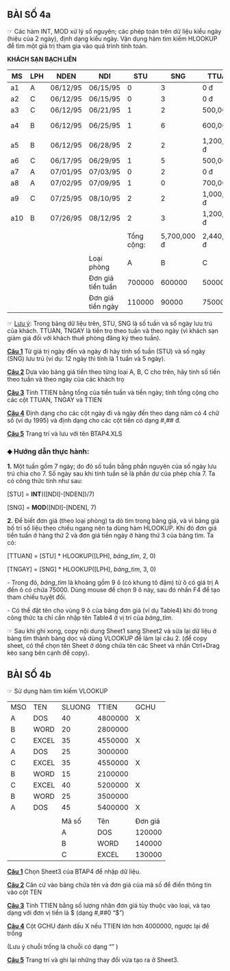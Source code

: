 ## BÀI SỐ 4a

☞ Các hàm INT, MOD xử lý số nguyên; các phép toán trên dữ liệu kiểu ngày (hiệu của 2 ngày), định dạng kiểu ngày. Vận dụng hàm tìm kiếm HLOOKUP để tìm một giá trị tham gia vào quá trình tính toán.

**KHÁCH SẠN BẠCH LIÊN**


| MS | LPH | NDEN | NDI | STU | SNG | TTUAN | TNGAY | THTIEN |
|---|---|---|---|---|---|---|---|---|
| a1 | A | 06/12/95 | 06/15/95 | 0 | 3 | 0 đ | 330,000 đ | 330,000 đ |
| a2 | C | 06/12/95 | 06/15/95 | 0 | 3 | 0 đ | 225,000 đ | 225,000 đ |
| a3 | C | 06/12/95 | 06/21/95 | 1 | 2 | 500,000 đ | 150,000 đ | 650,000 đ |
| a4 | B | 06/12/95 | 06/25/95 | 1 | 6 | 600,000 đ | 540,000 đ | 1,140,000 đ |
| a5 | B | 06/12/95 | 06/28/95 | 2 | 2 | 1,200,000 đ | 180,000 đ | 1,380,000 đ |
| a6 | C | 06/17/95 | 06/29/95 | 1 | 5 | 500,000 đ | 375,000 đ | 875,000 đ |
| a7 | A | 07/01/95 | 07/03/95 | 0 | 2 | 0 đ | 220,000 đ | 220,000 đ |
| a8 | A | 07/02/95 | 07/09/95 | 1 | 0 | 700,000 đ | 0 đ | 700,000 đ |
| a9 | C | 07/25/95 | 08/10/95 | 2 | 2 | 1,000,000 đ | 150,000 đ | 1,150,000 đ |
| a10 | B | 07/26/95 | 08/12/95 | 2 | 3 | 1,200,000 đ | 270,000 đ | 1,470,000 đ |
|   |   |   |   |   |   |   |   |   |
|   |   |   |   | Tổng cộng: | 5,700,000 đ | 2,440,000 đ | 8,140,000 đ |   |
|   |   |   |   |   |   |   |   |   |
|   |   |   | Loại phòng | A | B | C |   |   |
|   |   |   | Đơn giá tiền tuần | 700000 | 600000 | 500000 |   |   |
|   |   |   | Đơn giá tiền ngày | 110000 | 90000 | 75000 |   |   |


☞ <u>Lưu ý</u>: Trong bảng dữ liệu trên, STU, SNG là số tuần và số ngày lưu trú của khách. TTUAN, TNGAY là tiền trọ theo tuần và theo ngày (vì khách sạn giảm giá đối với khách thuê phòng đăng ký theo tuần).

**<u>Câu 1</u>** Từ giá trị ngày đến và ngày đi hãy tính số tuần (STU) và số ngày (SNG) lưu trú (ví dụ: 12 ngày thì tính là 1 tuần và 5 ngày).

**<u>Câu 2</u>** Dựa vào bảng giá tiền theo từng loại A, B, C cho trên, hãy tính số tiền theo tuần và theo ngày của các khách trọ

**<u>Câu 3</u>** Tính TTIEN bằng tổng của tiền tuần và tiền ngày; tính tổng cộng cho các cột TTUAN, TNGAY và TTIEN

**<u>Câu 4</u>** Định dạng cho các cột ngày đi và ngày đến theo dạng năm có 4 chữ số (ví dụ 1995) và định dạng cho các cột tiền có dạng \#,## đ.

**<u>Câu 5</u>** Trang trí và lưu với tên BTAP4.XLS

### ⬥ Hướng dẫn thực hành:

**1.** Một tuần gồm 7 ngày; do đó số tuần bằng phần nguyên của số ngày lưu trú chia cho 7. Số ngày sau khi tính tuần sẽ là phần dư của phép chia 7. Ta có công thức tính như sau:

\[STU\] = **INT**((\[NDI\]-\[NDEN\])/7)

\[SNG\] = **MOD**(\[NDI\]-\[NDEN\], 7)

**2.** Để biết đơn giá (theo loại phòng) ta dò tìm trong bảng giá, và vì bảng giá bố trí số liệu theo chiều ngang nên ta dùng hàm HLOOKUP. Khi đó đơn giá tiền tuần ở hàng thứ 2 và đơn giá tiền ngày ở hàng thứ 3 của bảng tìm. Ta có:

\[TTUAN\] = \[STU\] \* HLOOKUP(\[LPH\], *bảng_tìm*, 2, 0)

\[TNGAY\] = \[SNG\] \* HLOOKUP(\[LPH\], *bảng_tìm*, 3, 0)

\- Trong đó, *bảng_tìm* là khoảng gồm 9 ô (có khung tô đậm) từ ô có giá trị A đến ô có chứa 75000. Dùng mouse để chọn 9 ô này, sau đó nhấn F4 để tạo tham chiếu tuyệt đối.

\- Có thể đặt tên cho vùng 9 ô của bảng đơn giá (ví dụ Table4) khi đó trong công thức ta chỉ cần nhập tên Table4 ở vị trí của *bảng_tìm*.

☞ Sau khi ghi xong, copy nội dung Sheet1 sang Sheet2 và sửa lại dữ liệu ở bảng tìm thành bảng dọc và dùng VLOOKUP để làm lại câu 2. (để copy sheet, có thể chọn tên Sheet ở dòng chứa tên các Sheet và nhấn Ctrl+Drag kéo sang bên cạnh để copy).

## BÀI SỐ 4b

☞ Sử dụng hàm tìm kiếm VLOOKUP

|     |       |        |         |         |
|-----|-------|--------|---------|---------|
| MSO | TEN   | SLUONG | TTIEN   | GCHU    |
| A   | DOS   | 40     | 4800000 | X       |
| B   | WORD  | 20     | 2800000 |         |
| C   | EXCEL | 35     | 4550000 | X       |
| A   | DOS   | 25     | 3000000 |         |
| C   | EXCEL | 35     | 4550000 | X       |
| B   | WORD  | 15     | 2100000 |         |
| C   | EXCEL | 40     | 5200000 | X       |
| B   | WORD  | 25     | 3500000 |         |
| A   | DOS   | 45     | 5400000 | X       |
|     |       |        |         |         |
|     |       | Mã số  | Tên     | Đơn giá |
|     |       | A      | DOS     | 120000  |
|     |       | B      | WORD    | 140000  |
|     |       | C      | EXCEL   | 130000  |

**<u>Câu 1</u>** Chọn Sheet3 của BTAP4 để nhập dữ liệu.

**<u>Câu 2</u>** Căn cứ vào bảng chứa tên và đơn giá của mã số để điền thông tin vào cột TEN

**<u>Câu 3</u>** Tính TTIEN bằng số lượng nhân đơn giá tùy thuộc vào loại, và tạo dạng với đơn vị tiền là \$ (dạng \#,##0 “\$”)

**<u>Câu 4</u>** Cột GCHU đánh dấu X nếu TTIEN lớn hơn 4000000, ngược lại để trống

(Lưu ý chuỗi trống là chuỗi có dạng “” )

**<u>Câu 5</u>** Trang trí và ghi lại những thay đổi vừa tạo ra ở Sheet3.